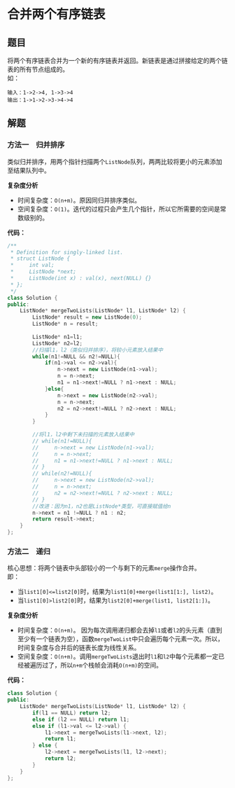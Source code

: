 # 合并两个有序链表
## 题目
将两个有序链表合并为一个新的有序链表并返回。新链表是通过拼接给定的两个链表的所有节点组成的。  
如：
```
输入：1->2->4, 1->3->4  
输出：1->1->2->3->4->4
```


## 解题
### 方法一&emsp;归并排序
类似归并排序，用两个指针扫描两个`ListNode`队列，两两比较将更小的元素添加至结果队列中。 

**复杂度分析**  
* 时间复杂度：`O(n+m)`。原因同归并排序类似。
* 空间复杂度：`O(1)`。迭代的过程只会产生几个指针，所以它所需要的空间是常数级别的。

**代码：**
```C++
/**
 * Definition for singly-linked list.
 * struct ListNode {
 *     int val;
 *     ListNode *next;
 *     ListNode(int x) : val(x), next(NULL) {}
 * };
 */
class Solution {
public:
    ListNode* mergeTwoLists(ListNode* l1, ListNode* l2) {
        ListNode* result = new ListNode(0);
        ListNode* n = result;
        
        ListNode* n1=l1;
        ListNode* n2=l2;
        //扫描l1，l2（类似归并排序），将较小元素放入结果中
        while(n1!=NULL && n2!=NULL){
            if(n1->val <= n2->val){
                n->next = new ListNode(n1->val);
                n = n->next;
                n1 = n1->next!=NULL ? n1->next : NULL;
            }else{
                n->next = new ListNode(n2->val);
                n = n->next;
                n2 = n2->next!=NULL ? n2->next : NULL;
            }
        }
        
        //将l1，l2中剩下未扫描的元素放入结果中
        // while(n1!=NULL){
        //     n->next = new ListNode(n1->val);
        //     n = n->next;
        //     n1 = n1->next!=NULL ? n1->next : NULL;
        // }
        // while(n2!=NULL){
        //     n->next = new ListNode(n2->val);
        //     n = n->next;
        //     n2 = n2->next!=NULL ? n2->next : NULL;
        // }
        //改进：因为n1，n2也是ListNode*类型，可直接赋值给n
        n->next = n1 !=NULL ? n1 : n2;
        return result->next;
    }
};
```


### 方法二&emsp;递归
核心思想：将两个链表中头部较小的一个与剩下的元素`merge`操作合并。  
即：
* 当`list1[0]<=list2[0]`时，结果为`list1[0]+merge(list1[1:], list2)`。
* 当`list1[0]>list2[0]`时，结果为`list2[0]+merge(list1, list2[1:])`。

**复杂度分析**  
* 时间复杂度：`O(n+m)`。 因为每次调用递归都会去掉`l1`或者`l2`的头元素（直到至少有一个链表为空），函数`mergeTwoList`中只会遍历每个元素一次。所以，时间复杂度与合并后的链表长度为线性关系。
* 空间复杂度：`O(n+m)`。调用`mergeTwoLists`退出时`l1`和`l2`中每个元素都一定已经被遍历过了，所以`n+m`个栈帧会消耗`O(n+m)`的空间。

**代码：**
```C++
class Solution {
public:
    ListNode* mergeTwoLists(ListNode* l1, ListNode* l2) {
        if(l1 == NULL) return l2;
        else if (l2 == NULL) return l1;
        else if (l1->val <= l2->val) {
            l1->next = mergeTwoLists(l1->next, l2);
            return l1;
        } else {
            l2->next = mergeTwoLists(l1, l2->next);
            return l2;
        }
    }
};
```
